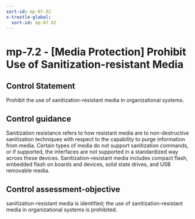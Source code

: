 ```yaml
---
sort-id: mp-07.02
x-trestle-global:
  sort-id: mp-07.02
---
```


# mp-7.2 - \[Media Protection\] Prohibit Use of Sanitization-resistant Media

## Control Statement

Prohibit the use of sanitization-resistant media in organizational systems.

## Control guidance

Sanitization resistance refers to how resistant media are to non-destructive sanitization techniques with respect to the capability to purge information from media. Certain types of media do not support sanitization commands, or if supported, the interfaces are not supported in a standardized way across these devices. Sanitization-resistant media includes compact flash, embedded flash on boards and devices, solid state drives, and USB removable media.

## Control assessment-objective

sanitization-resistant media is identified;
the use of sanitization-resistant media in organizational systems is prohibited.
